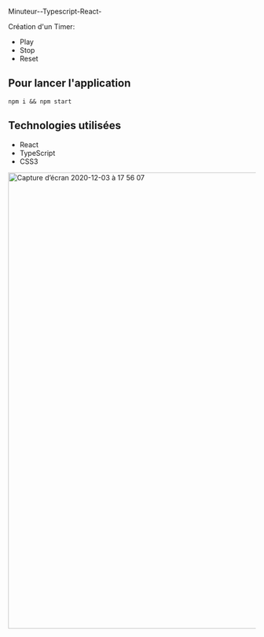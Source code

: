 Minuteur--Typescript-React-

Création d'un Timer:
- Play
- Stop
- Reset

## Pour lancer l'application
`npm i && npm start` 

## Technologies utilisées
* React
* TypeScript
* CSS3


<img width="927" alt="Capture d’écran 2020-12-03 à 17 56 07" src="https://user-images.githubusercontent.com/57210516/101061496-daf53d80-3590-11eb-8443-6e74d7b00a19.png">
